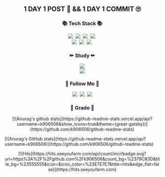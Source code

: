 <h2 align="center">1 DAY 1 POST 🤑 && 1 DAY 1 COMMIT 🙄</h2>
<h3 align="center">📚 Tech Stack 📚</h3>
<p align="center">
  <img src="https://img.shields.io/badge/C-A8B9CC?style=flat-square&logo=C&logoColor=white"></a>&nbsp 
  <img src="https://img.shields.io/badge/C++-00599C?style=flat-square&logo=C%2B%2B&logoColor=white"/></a>&nbsp 
  <img src="https://img.shields.io/badge/Java-007396?style=flat-square&logo=Java&logoColor=white"/></a>&nbsp
  <img src="https://img.shields.io/badge/Python-3766AB?style=flat-square&logo=Python&logoColor=white"/></a>&nbsp 
  <br>
  <img src="https://img.shields.io/badge/HTML-E34F26?style=flat-square&logo=HTML5&logoColor=white"></a>&nbsp
  <img src="https://img.shields.io/badge/CSS-1572B6?style=flat-square&logo=CSS3&logoColor=white"></a>&nbsp
  <img src="https://img.shields.io/badge/Javascript-ffb13b?style=flat-square&logo=javascript&logoColor=white"/></a>&nbsp 
</p>

<h3 align="center">✏ Study ✏</h3>
<p align="center">
  <img src="https://img.shields.io/badge/Kotlin-0095D5?style=flat-square&logo=Kotlin&logoColor=white">
  <br>
  <img src="https://img.shields.io/badge/Blockchain-121D33?style=flat-square&logo=Blockchain.com&logoColor=white">
</p>

<h3 align="center">🌈 Follow Me 🌈</h3>
<p align="center">
  <a href="https://codekodo.tistory.com"><img src="https://img.shields.io/badge/Blog-FF5722?style=flat-square&logo=Blogger&logoColor=white&link=https://codekodo.tistory.com"/></a>&nbsp
  <a href="https://www.instagram.com/hye_inisfree/"><img src="https://img.shields.io/badge/Instagram-E4405F?style=flat-square&logo=Instagram&logoColor=white&link=https://www.instagram.com/kodo_____o//"/></a>&nbsp
  <a href="mailto:dohyeon.ko98@gmail.com"><img src="https://img.shields.io/badge/Gmail-d14836?style=flat-square&logo=Gmail&logoColor=white&link=kimhyein7110@gmail.com"/></a>
</p>

<h3 align="center">💯 Grade 💯</h3>
<p align="center">
[![Anurag's github stats](https://github-readme-stats.vercel.app/api?username=k906506&show_icons=true&theme={great-gatsby})](https://github.com/k906506/github-readme-stats)
</p>
[![Anurag's GitHub stats](https://github-readme-stats.vercel.app/api?username=k906506)](https://github.com/k906506/github-readme-stats)
<p align="center">
[![Hits](https://hits.seeyoufarm.com/api/count/incr/badge.svg?url=https%3A%2F%2Fgithub.com%2Fk906506&count_bg=%2379C83D&title_bg=%23555555&icon=&icon_color=%23E7E7E7&title=hits&edge_flat=false)](https://hits.seeyoufarm.com)
</p>
